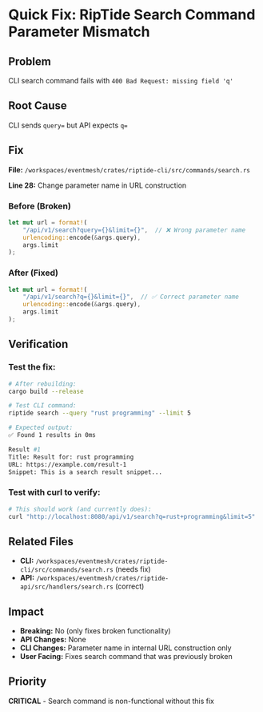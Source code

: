 # Quick Fix: RipTide Search Command Parameter Mismatch

## Problem
CLI search command fails with `400 Bad Request: missing field 'q'`

## Root Cause
CLI sends `query=` but API expects `q=`

## Fix

**File:** `/workspaces/eventmesh/crates/riptide-cli/src/commands/search.rs`

**Line 28:** Change parameter name in URL construction

### Before (Broken)
```rust
let mut url = format!(
    "/api/v1/search?query={}&limit={}",  // ❌ Wrong parameter name
    urlencoding::encode(&args.query),
    args.limit
);
```

### After (Fixed)
```rust
let mut url = format!(
    "/api/v1/search?q={}&limit={}",  // ✅ Correct parameter name
    urlencoding::encode(&args.query),
    args.limit
);
```

## Verification

### Test the fix:
```bash
# After rebuilding:
cargo build --release

# Test CLI command:
riptide search --query "rust programming" --limit 5

# Expected output:
✅ Found 1 results in 0ms

Result #1
Title: Result for: rust programming
URL: https://example.com/result-1
Snippet: This is a search result snippet...
```

### Test with curl to verify:
```bash
# This should work (and currently does):
curl "http://localhost:8080/api/v1/search?q=rust+programming&limit=5"
```

## Related Files
- **CLI:** `/workspaces/eventmesh/crates/riptide-cli/src/commands/search.rs` (needs fix)
- **API:** `/workspaces/eventmesh/crates/riptide-api/src/handlers/search.rs` (correct)

## Impact
- **Breaking:** No (only fixes broken functionality)
- **API Changes:** None
- **CLI Changes:** Parameter name in internal URL construction only
- **User Facing:** Fixes search command that was previously broken

## Priority
**CRITICAL** - Search command is non-functional without this fix
